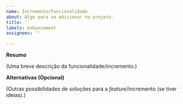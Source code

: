 ```yaml
---
name: Incremento/Funcionalidade
about: Algo para se adicionar no projeto.
title: ''
labels: enhancement
assignees: ''

---
```


**Resumo**

(Uma breve descrição da funcionalidade/incremento.)

**Alternativas (Opcional)**

(Outras possibilidades de soluções para a _feature_/incremento (se tiver ideias).)
